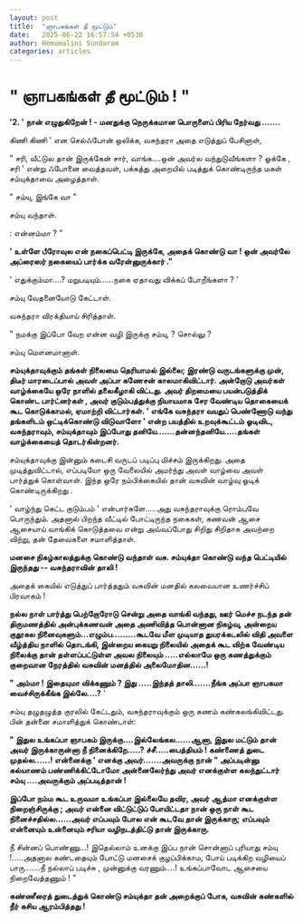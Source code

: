 ```yaml
---
layout: post
title:  "ஞாபகங்கள் தீ மூட்டும்"
date:   2025-06-22 16:57:54 +0530
author: Hemamalini Sundaram
categories: articles
---
```


#  \" ஞாபகங்கள் தீ மூட்டும் ! \" 

**'2. \' நான் எழுதுகிறேன் ! - மனதுக்கு நெருக்கமான பொருளைப் பிரிய நேர்வது
\...\....**

கிணி கிணி ' என செல்ஃபோன் ஒலிக்க, வசுந்தரா அதை எடுத்துப் பேசினாள்,

" சரி, வீட்டுல தான் இருக்கேன் சார், வாங்க....ஒன் அவர்ல வந்துடுவீங்களா ? ஓக்கே , சரி '
என்று ஃபோனை வைத்தவள், பக்கத்து அறையில் படித்துக் கொண்டிருந்த மகள் சம்யுக்தாவை
அழைத்தாள்.

" சம்யு, இங்கே வா "

சம்யு வந்தாள்.

: என்னம்மா ? "

**' உள்ளே பீரோவுல என் நகைப்பெட்டி இருக்கே, அதைக் கொண்டு வா ! ஒன் அவர்லே அப்ரைஸர்
நகையைப் பார்க்க வரேன்னுருக்கார் ."**

' எதுக்கும்மா....? மறுபடியும்......நகை ஏதாவது விக்கப் போறீங்களா ? '

சம்யு வேதனையோடு கேட்டாள்.

வசுந்தரா விரக்தியாய் சிரித்தாள்.

" நமக்கு இப்போ வேற என்ன வழி இருக்கு சம்யு, ? சொல்லு ?

சம்யு மௌனமானாள்.

**சம்யுக்தாவுக்கும் தங்கள் நிலைமை தெரியாமல் இல்லை; இரண்டு வருடங்களுக்கு முன், திடீர்
மாரடைப்பால் அவள் அப்பா கணேசன் காலமாகிவிட்டார். அன்றோடு அவர்கள் வாழ்க்கையே ஒரே நாளில்
தலைகீழாகி விட்டது. அவர் திறமையை பயன்படுத்திக் கொண்ட பார்ட்னர்கள் , அவர் குடும்பத்துக்கு
நியாயமாக சேர வேண்டிய தொகையைக் கூட கொடுக்காமல், ஏமாற்றி விட்டார்கள். ' எங்கே
வசுந்தரா வயதுப் பெண்ணோடு வந்து தங்களிடம் ஒட்டிக்கொண்டு விடுவாளோ ' என்ற பயத்தில்
உறவுக்கூட்டம் ஓடிவிட, வசுந்தராவும், சம்யுக்தாவும் இப்போது
தனியே.......தன்னந்தனியே.....தங்கள் வாழ்க்கையைத் தொடர்கின்றனர்.**

சம்யுக்தாவுக்கு இன்னும் கடைசி வருடப் படிப்பு மிச்சம் இருக்கிறது. அதை
முடித்துவிட்டால், எப்படியோ ஒரு வேலையில் அமர்ந்து அவள் வாழ்வை அவள் பார்த்துக் கொள்வாள்.
இந்த ஒரே நம்பிக்கையில் தான் வசுவின் வாழ்வு ஓடிக் கொண்டிருக்கிறது .

' வாழ்ந்து கெட்ட குடும்பம் ' என்பார்களே.....அது வசுந்தராவுக்கு ரொம்பவே பொருந்தும்.
அதனால் பிறந்த வீட்டில் போட்டிருந்த நகைகள், கணவன் ஆசை ஆசையாய் வாங்கிக் கொடுத்தவை என்று
அவ்வப்போது சிறிது சிறிதாக அவற்றை விற்று, தன் தேவைகளை சமாளித்தாள்.

**மனசை நிகழ்காலத்துக்கு கொண்டு வந்தாள் வசு. சம்யுக்தா கொண்டு வந்த பெட்டியில் இருந்தது
-- வசுந்தராவின் தாலி !**

அதைக் கையில் எடுத்துப் பார்த்ததும் வசுவின் மனதில் கலவையான உணர்ச்சிப் பிரவாகம் !

**நல்ல நாள் பார்த்து பெற்றோரோடு சென்று அதை வாங்கி வந்தது, ஊர் மெச்ச நடந்த தன்
திருமணத்தில் அன்புக்கணவன் அதை அணிவித்த பொன்னான நிகழ்வு, அன்றைய குதூகல
நினைவுகளும்...எழும்ப.........கூடவே மீள முடியாத துயரக்கடலில் விதி அவளை வீழ்த்திய
நாளில் தொடங்கி, இன்றைய கையறு நிலையில் அதைக் கூட விற்க வேண்டிய நிலைக்கு தான்
தள்ளப்பட்டுள்ள அவல நிலையும் .....எல்லாமே ஒரு கணத்துக்கும் குறைவான நேரத்தில் வசுவின்
மனத்தில் அலைமோதின......!**

**" அம்மா ! இதையுமா விக்கணும் ? இது .....இந்தத் தாலி.......நீங்க அப்பா ஞாபகமா
வைச்சிருக்கீங்க இல்லே....?** '

சம்யு தழுதழுத்த குரலில் கேட்டதும், வசுந்தராவுக்கும் ஒரு கணம் கண்கலங்கிவிட்டது. பின்
தன்னை சமாளித்துக் கொண்டாள்:

**" இதுல உங்கப்பா ஞாபகம் இருக்கு....இல்லேங்கல......ஆனா, இதுல மட்டும் தான் அவர்
இருக்காருன்னா நீ நினைக்கிறே.....? ச்சீ.....பைத்தியம் ! கண்ணைத் துடை முதல்ல......!
என்னைக்கு ' எனக்கு அவர்.......அவருக்கு நான் " அப்படின்னு கல்யாணம் பண்ணிக்கிட்டோமோ
அன்னைலேர்ந்து அவர் எனக்குள்ள கலந்துட்டார் சம்யு ....அவருக்கும் அப்படித்தான் !**

**இப்போ நம்ம கூட உருவமா உங்கப்பா இல்லையே தவிர, அவர் ஆத்மா எனக்குள்ள நிறைஞ்சிருக்கு
; அவர் என்னை விட்டுட்டுப் போயிட்டதா நான் ஒரு நாள் கூட நினைச்சதில்ல......அவர் எப்பவும்
போல என் கூடவே தான் இருக்காரு; எப்பவும் என்னையும் உன்னையும் சரியா வழிநடத்திட்டு தான்
இருக்காரு.**

நீ சின்னப் பொண்ணு...! இதெல்லாம் உனக்கு இப்ப நான் சொன்னாப் புரியாது சம்யு !.....அதனால
கண்டதையும் போட்டு மனசைக் குழப்பிக்காம, போய் படிக்கிற வழியைப் பாரு.......நீ நல்லாப்
படிச்சு , முன்னுக்கு வரணும்....! உங்கப்பாவோட ஆசையை நிறைவேத்தணும் ! "

**கண்ணீரைத் துடைத்துக் கொண்டு சம்யுக்தா தன் அறைக்குப் போக, வசுவின் கண்களில் நீர் கசிய
ஆரம்பித்தது !**
